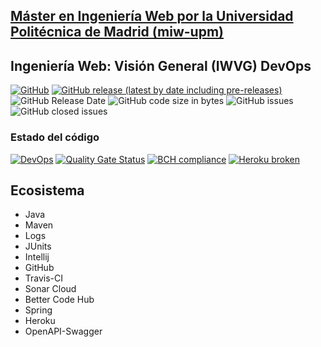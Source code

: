 ## [Máster en Ingeniería Web por la Universidad Politécnica de Madrid (miw-upm)](http://miw.etsisi.upm.es)
## Ingeniería Web: Visión General (IWVG) DevOps
[![GitHub](https://img.shields.io/github/license/miw-upm/iwvg-devops?color=informational)](https://github.com/netoap/iwvg-devops-pinheiro-alexander/blob/master/LICENSE.md)
[![GitHub release (latest by date including pre-releases)](https://img.shields.io/github/v/release/netoap/iwvg-devops-pinheiro-alexander?include_prereleases)](https://github.com/netoap/iwvg-devops-pinheiro-alexander/releases)
![GitHub Release Date](https://img.shields.io/github/release-date/netoap/iwvg-devops-pinheiro-alexander)
![GitHub code size in bytes](https://img.shields.io/github/languages/code-size/netoap/iwvg-devops-pinheiro-alexander)
![GitHub issues](https://img.shields.io/github/issues/netoap/iwvg-devops-pinheiro-alexander?color=important)
![GitHub closed issues](https://img.shields.io/github/issues-closed/netoap/iwvg-devops-pinheiro-alexander?color=informational)
### Estado del código
[![DevOps](https://github.com/netoap/iwvg-devops-pinheiro-alexander/actions/workflows/test-sonar.yml/badge.svg)](https://github.com/netoap/iwvg-devops-pinheiro-alexander/actions/workflows/test-sonar.yml)
[![Quality Gate Status](https://sonarcloud.io/api/project_badges/measure?project=netoap_iwvg-devops-pinheiro-alexander&metric=alert_status)](https://sonarcloud.io/dashboard?id=netoap_iwvg-devops-pinheiro-alexander)
[![BCH compliance](https://bettercodehub.com/edge/badge/netoap/iwvg-devops-pinheiro-alexander?branch=develop)](https://bettercodehub.com/)
[![Heroku broken](https://iwvg-devops-pinheiro-alexander.herokuapp.com/system/version-badge)](https://iwvg-devops-pinheiro-alexander.herokuapp.com/swagger-ui.html)

## Ecosistema
* Java
* Maven
* Logs
* JUnits
* Intellij
* GitHub
* Travis-CI
* Sonar Cloud
* Better Code Hub
* Spring
* Heroku
* OpenAPI-Swagger